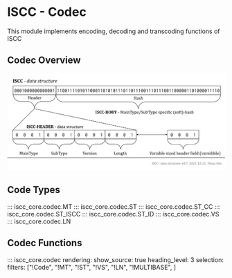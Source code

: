 # ISCC - Codec

This module implements encoding, decoding and transcoding functions of ISCC

## Codec Overview

![ISCC - data structure](../images/iscc-data-structure.svg)

## Code Types

::: iscc_core.codec.MT
::: iscc_core.codec.ST
::: iscc_core.codec.ST_CC
::: iscc_core.codec.ST_ISCC
::: iscc_core.codec.ST_ID
::: iscc_core.codec.VS
::: iscc_core.codec.LN

## Codec Functions


::: iscc_core.codec
    rendering:
        show_source: true
        heading_level: 3
    selection:
        filters: ["!Code", "!MT",  "!ST", "!VS", "!LN", "!MULTIBASE", ]



